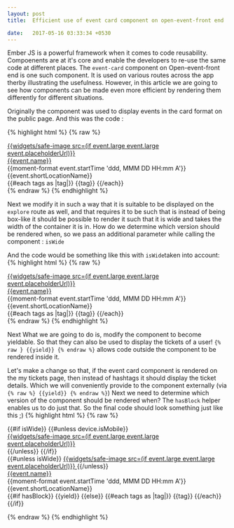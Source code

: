 ```yaml
---
layout: post
title:  Efficient use of event card component on open-event-front end

date:   2017-05-16 03:33:34 +0530
---
```


Ember JS is a powerful framework when it comes to code reusability. Compoenents are at it's core and enable the developers to re-use the same code at different places.
The `event-card` component on Open-event-front end is one such component. It is used on various routes across the app therby illustrating the usefulness. However, in this article we are going to see how components can be made even more efficient by rendering them differently for different situations.

Originally the component was used to display events in the card format on the public page.
And this was the code :

{% highlight html %}
{% raw %}
<div class="ui fluid event card">
  <a class="image" href="{{href-to 'public' event.identifier}}">
    {{widgets/safe-image src=(if event.large event.large event.placeholderUrl)}}
  </a>
  <div class="content">
    <a class="header" href="{{href-to 'public' event.identifier}}">
      <span>{{event.name}}</span>
    </a>
    <div class="meta">
      <span class="date">
        {{moment-format event.startTime 'ddd, MMM DD HH:mm A'}}
      </span>
    </div>
    <div class="description">
      {{event.shortLocationName}}
    </div>
  </div>
  <div class="extra content small text">
    <span class="right floated">
      <i role="button" class="share alternate link icon" {{action shareEvent event}}></i>
    </span>
    <span>
      {{#each tags as |tag|}}
        <a>{{tag}}</a>
      {{/each}}
    </span>
  </div>
</div>
{% endraw %}
{% endhighlight %}

Next we modify it in such a way that it is suitable to be displayed on the `explore` route as well, and that requires it to be such that is instead of being box-like it should be possible to render it such that it is wide and takes the width of the container it is in. 
How do we determine which version should be rendered when, so we pass an additional parameter while calling the component : `isWide` 

And the code would be something like this with `isWide`taken into account: 
{% highlight html %}
{% raw %}
<div class="{{if isWide 'event wide ui grid row'}}">
 
<div class="ui fluid event card">
  <a class="image" href="{{href-to 'public' event.identifier}}">
    {{widgets/safe-image src=(if event.large event.large event.placeholderUrl)}}
  </a>
  <div class="content">
    <a class="header" href="{{href-to 'public' event.identifier}}">
      <span>{{event.name}}</span>
    </a>
    <div class="meta">
      <span class="date">
        {{moment-format event.startTime 'ddd, MMM DD HH:mm A'}}
      </span>
    </div>
    <div class="description">
      {{event.shortLocationName}}
    </div>
  </div>
  <div class="extra content small text">
    <span class="right floated">
      <i role="button" class="share alternate link icon" {{action shareEvent event}}></i>
    </span>
    <span>
      {{#each tags as |tag|}}
        <a>{{tag}}</a>
      {{/each}}
    </span>
  </div>
</div>
{% endraw %}
{% endhighlight %}


Next What we are going to do is, modify the component  to become yieldable. So that they can also be used to display the tickets of a user! 
`{% raw } {{yield}} {% endraw %}` allows code outside the component to be rendered inside it. 

Let's make a change so that, if the event card component is rendered on the my tickets page, then instead of hashtags it should display the ticket details. Which we will conveniently provide to the component externally (via `{% raw %} {{yield}} {% endraw %}`)
Next we need to determine which version of the component should be rendered when?
The `hasBlock` helper enables us to do just that.
So the final code should look something just like this ;) 
{% highlight html %}
{% raw %}
<div class="{{if isWide 'event wide ui grid row'}}">
  {{#if isWide}}
    {{#unless device.isMobile}}
      <div class="ui card three wide computer six wide tablet column">
        <a class="image" href="{{href-to 'public' event.identifier}}">
          {{widgets/safe-image src=(if event.large event.large event.placeholderUrl)}}
        </a>
      </div>
    {{/unless}}
  {{/if}}
  <div class="ui card {{unless isWide 'event fluid' 'thirteen wide computer ten wide tablet sixteen wide mobile column'}}">
    {{#unless isWide}}
      <a class="image" href="{{href-to 'public' event.identifier}}">
        {{widgets/safe-image src=(if event.large event.large event.placeholderUrl)}}
      </a>
    {{/unless}}
    <div class="main content">
      <a class="header" href="{{href-to 'public' event.identifier}}">
        <span>{{event.name}}</span>
      </a>
      <div class="meta">
        <span class="date">
          {{moment-format event.startTime 'ddd, MMM DD HH:mm A'}}
        </span>
      </div>
      <div class="description">
        {{event.shortLocationName}}
      </div>
    </div>
    <div class="extra content small text">
      <span class="right floated">
        <i role="button" class="share alternate link icon" {{action shareEvent event}}></i>
      </span>
      <span>
        {{#if hasBlock}}
          {{yield}}
        {{else}}
          {{#each tags as |tag|}}
            <a>{{tag}}</a>
          {{/each}}
        {{/if}}
      </span>
    </div>
  </div>
</div>

{% endraw %}
{% endhighlight %}

